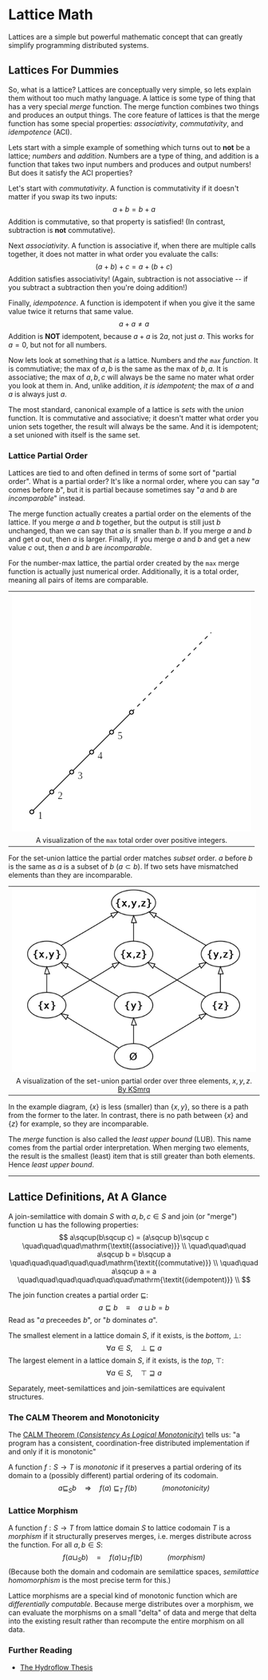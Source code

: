 # Lattice Math

Lattices are a simple but powerful mathematic concept that can greatly simplify programming distributed systems.

## Lattices For Dummies

So, what is a lattice?
Lattices are conceptually very simple, so lets explain them without too much mathy language.
A lattice is some type of thing that has a very special _merge_ function.
The merge function combines two things and produces an output things. The core feature of
lattices is that the merge function has some special properties: _associativity_, _commutativity_,
and _idempotence_ (ACI).

Lets start with a simple example of something which turns out to **not** be a lattice; _numbers_
and _addition_. Numbers are a type of thing, and addition is a function that takes two input
numbers and produces and output numbers! But does it satisfy the ACI properties?

Let's start with _commutativity_. A function is commutativity if it doesn't matter if you swap its
two inputs:
$$
    a + b = b + a
$$
Addition is commutative, so that property is satisfied! (In contrast, subtraction is **not**
commutative).

Next _associativity_. A function is associative if, when there are multiple calls together, it does
not matter in what order you evaluate the calls:
$$
    (a + b) + c = a + (b + c)
$$
Addition satisfies associativity! (Again, subtraction is not associative -- if you subtract a
subtraction then you're doing addition!)

Finally, _idempotence_. A function is idempotent if when you give it the same value twice it
returns that same value.
$$
    a + a \neq a
$$
Addition is **NOT** idempotent, because $a+a$ is $2a$, not just $a$. This works for $a=0$, but
not for all numbers.

Now lets look at something that _is_ a lattice. Numbers and _the `max` function_. It is
commutiative; the max of $a, b$ is the same as the max of $b, a$. It is associative; the max of
$a, b, c$ will always be the same no mater what order you look at them in. And, unlike addition,
_it is idempotent;_ the max of $a$ and $a$ is always just $a$.

The most standard, canonical example of a lattice is _sets_ with the _union_ function. It is
commutative and associative; it doesn't matter what order you union sets together, the result will
always be the same. And it is idempotent; a set unioned with itself is the same set.

### Lattice Partial Order

Lattices are tied to and often defined in terms of some sort of "partial order". What is a partial
order? It's like a normal order, where you can say "$a$ comes before $b$", but it is partial
because sometimes say "$a$ and $b$ are _incomparable_" instead.

The merge function actually creates a partial order on the elements of the lattice. If you merge
$a$ and $b$ together, but the output is still just $b$ unchanged, than we can say that $a$ is
smaller than $b$. If you merge $a$ and $b$ and get $a$ out, then $a$
is larger. Finally, if you merge $a$ and $b$ and get a new value $c$ out, then $a$ and $b$ are
_incomparable_.

For the number-max lattice, the partial order created by the `max` merge function is actually just
numerical order. Additionally, it is a total order, meaning all pairs of items are comparable.

||
| :---: |
| ![A vertical number line starting at 1, with arrows pointing from 1 to 2, 2 to 3, etc.](img/max-int-ord.png) |
| A visualization of the `max` total order over positive integers. |

For the
set-union lattice the partial order matches _subset_ order. $a$ before $b$ is the same as $a$ is a
subset of $b$ ($a \subset b$). If two sets have mismatched elements than they are incomparable.

||
| :---: |
| ![A graph showing the partial order of set-union with elements x, y, z. At the bottom is empty set, second row has singleton sets, third row has pairs, and top has a set with all three.](img/set-union-ord.png) |
| A visualization of the set-union partial order over three elements, $x, y, z$. [By KSmrq](https://commons.wikimedia.org/wiki/File:Hasse_diagram_of_powerset_of_3.svg) |

In the example diagram, $\{x\}$ is less (smaller) than $\{x, y\}$, so there is a path from the
former to the later. In contrast, there is no path between $\{x\}$ and $\{z\}$ for example, so they
are incomparable.

The _merge_ function is also called the _least upper bound_ (LUB). This name comes from the partial
order interpretation. When merging two elements, the result is the smallest (least) item that is
still greater than both elements. Hence _least upper bound_.

---

## Lattice Definitions, At A Glance

A join-semilattice with domain $S$ with $a, b, c \in S$ and join (or "merge") function
$\sqcup$ has the following properties:
$$
    a\sqcup(b\sqcup c) = (a\sqcup b)\sqcup c \quad\quad\quad\mathrm{\textit{(associative)}} \\
    \quad\quad\quad
    a\sqcup b = b\sqcup a \quad\quad\quad\quad\quad\mathrm{\textit{(commutative)}} \\
    \quad\quad
    a\sqcup a = a \quad\quad\quad\quad\quad\quad\mathrm{\textit{(idempotent)}} \\
$$

The join function creates a partial order $\sqsubseteq$:
$$
    a \sqsubseteq b \quad\equiv\quad a \sqcup b = b
$$
Read as "$a$ preceedes $b$", or "$b$ dominates $a$".

The smallest element in a lattice domain $S$, if it exists, is the _bottom_, $\bot$:
$$
    \forall a\in S,\quad \bot \sqsubseteq a
$$
The largest element in a lattice domain $S$, if it exists, is the _top_, $\top$:
$$
    \forall a\in S,\quad \top \sqsupseteq a
$$

Separately, meet-semilattices and join-semilattices are equivalent structures.

### The CALM Theorem and Monotonicity

The [CALM Theorem (_Consistency As Logical Monotonicity_)](https://cacm.acm.org/magazines/2020/9/246941-keeping-calm/fulltext)
tells us: "a program has a consistent, coordination-free distributed
implementation if and only if it is monotonic"

A function $f: S\rightarrow T$ is _monotonic_ if it preserves a partial ordering of its domain to a
(possibly different) partial ordering of its codomain.
$$
    a \sqsubseteq_S b \quad\Longrightarrow\quad f(a)\ \sqsubseteq_T\ f(b)
    \quad\quad\quad\mathrm{\textit{(monotonicity)}}
$$

### Lattice Morphism

A function $f: S\rightarrow T$ from lattice domain $S$ to lattice codomain $T$ is a _morphism_ if
it structurally preserves merges, i.e. merges distribute across the function. For all $a,b\in S$:
$$
    f(a \sqcup_S b) \quad=\quad f(a) \sqcup_T f(b)
    \quad\quad\quad\mathrm{\textit{(morphism)}}
$$
(Because both the domain and codomain are semilattice spaces, _semilattice homomorphism_ is the
most precise term for this.)

Lattice morphisms are a special kind of monotonic function which are _differentially computable_.
Because merge distributes over a morphism, we can evaluate the morphisms on a small "delta" of data
and merge that delta into the existing result rather than recompute the entire morphism on all data.

### Further Reading

* [The Hydroflow Thesis](https://hydro.run/papers/hydroflow-thesis.pdf)
